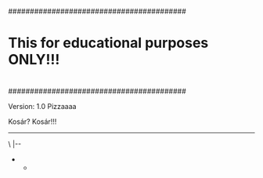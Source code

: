 
#########################################
#                                       #
# This for educational purposes ONLY!!! #
#                                       #
#########################################

Version: 1.0
Pizzaaaa

Kosár? Kosár!!! 

 ____
 \  |--
  - -